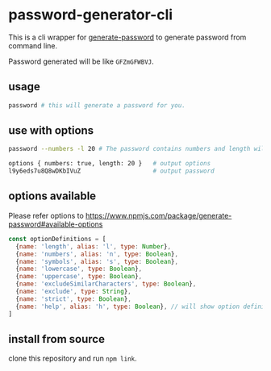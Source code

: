 # password-generator-cli

This is a cli wrapper for [generate-password](https://www.npmjs.com/package/generate-password) to generate password from command line.

Password generated will be like `GFZmGFWBVJ`.

## usage

```bash
password # this will generate a password for you.
```

## use with options

```bash
password --numbers -l 20 # The password contains numbers and length will be 20
```

```bash
options { numbers: true, length: 20 }   # output options
l9y6eds7u8Q8wDKbIVuZ                    # output password
```

## options available

Please refer options to https://www.npmjs.com/package/generate-password#available-options

```js options
const optionDefinitions = [
  {name: 'length', alias: 'l', type: Number},
  {name: 'numbers', alias: 'n', type: Boolean},
  {name: 'symbols', alias: 's', type: Boolean},
  {name: 'lowercase', type: Boolean},
  {name: 'uppercase', type: Boolean},
  {name: 'excludeSimilarCharacters', type: Boolean},
  {name: 'exclude', type: String},
  {name: 'strict', type: Boolean},
  {name: 'help', alias: 'h', type: Boolean}, // will show option definitions and not generate password
]
```

## install from source

clone this repository and run `npm link`.

